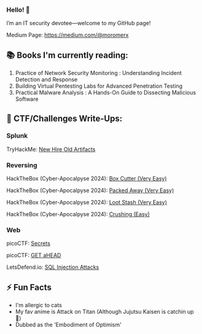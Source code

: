 ### Hello! 👋
I’m an IT security devotee—welcome to my GitHub page!

Medium Page: https://medium.com/@moromerx

## 📚 Books I'm currently reading:

1. Practice of Network Security Monitoring : Understanding Incident Detection and Response
2. Building Virtual Pentesting Labs for Advanced Penetration Testing
3. Practical Malware Analysis : A Hands-On Guide to Dissecting Malicious Software

## 🏴 CTF/Challenges Write-Ups:

### Splunk
TryHackMe: [New Hire Old Artifacts](Challenges/Splunk/New-Hire-Old-Artifacts{THM}.md)

### Reversing

HackTheBox (Cyber-Apocalpyse 2024): [Box Cutter (Very Easy)](https://github.com/moromerx/Blue-Team/blob/main/Challenges/Reverse%20Engineering/BoxCutter%7BHTB%7D.md)

HackTheBox (Cyber-Apocalpyse 2024): [Packed Away (Very Easy)](https://github.com/moromerx/Blue-Team/blob/main/Challenges/Reverse%20Engineering/PackedAway%7BHTB%7D.md)

HackTheBox (Cyber-Apocalpyse 2024): [Loot Stash (Very Easy)](https://github.com/moromerx/Blue-Team/blob/main/Challenges/Reverse%20Engineering/LootStash%7BHTB%7D.md)

HackTheBox (Cyber-Apocalpyse 2024): [Crushing (Easy)](https://github.com/moromerx/CTF-Challenges/blob/main/Challenges/Reverse%20Engineering/Crushing%7BHTB%7D.md)

### Web

picoCTF: [Secrets](https://github.com/moromerx/CTF-Challenges/blob/main/Challenges/Web%20Exploitation/picoCTF-Secrets.md)

picoCTF: [GET aHEAD](https://github.com/moromerx/CTF-Challenges/blob/main/Challenges/Web%20Exploitation/picoCTF-GET-aHEAD.md)

LetsDefend.io: [SQL Injection Attacks](https://github.com/moromerx/Detecting-Web-Attacks/blob/main/SQL-Injection-Attacks.md)

## ⚡ Fun Facts
* I'm allergic to cats
* My fav anime is Attack on Titan (Although Jujutsu Kaisen is catchin up 👀)
* Dubbed as the 'Embodiment of Optimism'

<!--
**moromerx/moromerx** is a ✨ _special_ ✨ repository because its `README.md` (this file) appears on your GitHub profile.

Here are some ideas to get you started:

## 🧱 Currently working on
(Updating soon...)

- 🔭 I’m currently working on ...
- 🌱 I’m currently learning ...
- 👯 I’m looking to collaborate on ...
- 🤔 I’m looking for help with ...
- 💬 Ask me about ...
- 📫 How to reach me: ...
- 😄 Pronouns: ...
- ⚡ Fun fact: ...
-->

